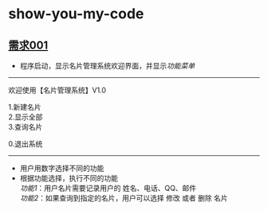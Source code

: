 # show-you-my-code
## [需求001](https://github.com/jessica1355/show-you-my-code/tree/master/CardManagementSystem_001)
* 程序启动，显示名片管理系统欢迎界面，并显示*功能菜单*
 *********************************
 欢迎使用【名片管理系统】V1.0
  
 1.新建名片  
 2.显示全部  
 3.查询名片  
  
 0.退出系统  
 *********************************
* 用户用数字选择不同的功能
* 根据功能选择，执行不同的功能  
   *功能1*：用户名片需要记录用户的 姓名、电话、QQ、邮件  
   *功能2*：如果查询到指定的名片，用户可以选择 修改 或者 删除 名片  
